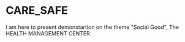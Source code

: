 # CARE_SAFE
I am here to present demonstartion on the theme "Social Good", The HEALTH MANAGEMENT CENTER.
